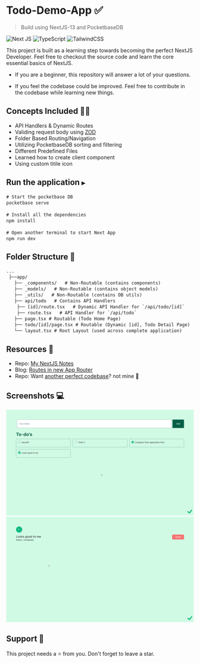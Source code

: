 # Todo-Demo-App ✅
> Build using NextJS-13 and PocketbaseDB

![Next JS](https://img.shields.io/badge/Next-black?style=for-the-badge&logo=next.js&logoColor=white)
![TypeScript](https://img.shields.io/badge/typescript-%23007ACC.svg?style=for-the-badge&logo=typescript&logoColor=white)
![TailwindCSS](https://img.shields.io/badge/tailwindcss-%2338B2AC.svg?style=for-the-badge&logo=tailwind-css&logoColor=white)

This project is built as a learning step towards becoming the perfect NextJS Developer. Feel free to checkout the source code and learn the core essential basics of NextJS.

- If you are a beginner, this repository will answer a lot of your questions. 

- If you feel the codebase could be improved. Feel free to contribute in the codebase while learning new things. 


## Concepts Included 🐱‍🚀

- API Handlers & Dynamic Routes
- Validing request body using [ZOD](https://www.npmjs.com/package/zod)
- Folder Based Routing/Navigation
- Utilizing PocketbaseDB sorting and filtering
- Different Predefined Files
- Learned how to create client component
- Using custom titile icon

## Run the application ```▶```

```shell
# Start the pocketbase DB
pocketbase serve

# Install all the dependencies
npm install

# Open another terminal to start Next App
npm run dev
```

## Folder Structure 🦴
```
...
 ├──app/
   ├── _components/   # Non-Routable (contains components)
   ├── _models/   # Non-Routable (contains object models)
   ├── _utils/   # Non-Routable (contains DB utils)
   ├── api/todo   # Contains API Handlers
    ├── [id]/route.tsx   # Dynamic API Handler for `/api/todo/[id]`
    ├── route.tsx   # API Handler for `/api/todo`
   ├── page.tsx # Routable (Todo Home Page)
   ├── todo/[id]/page.tsx # Routable (Dynamic [id], Todo Detail Page)
   └── layout.tsx # Root Layout (used across complete application)
```

## Resources 📂
- Repo: [My NextJS Notes](https://github.com/AmanNegi/Notes/blob/main/NextJs/README.md)
- Blog: [Routes in new App Router](https://www.builder.io/blog/next-13-app-router)
- Repo: Want [another perfect codebase](https://github.com/sadmann7/skateshop)? not mine 🙈
## Screenshots 💻

![](./screenshots/1.png) 
![](./screenshots/2.png)  

## Support 🤝

This project needs a ⭐️ from you. Don't forget to leave a star.